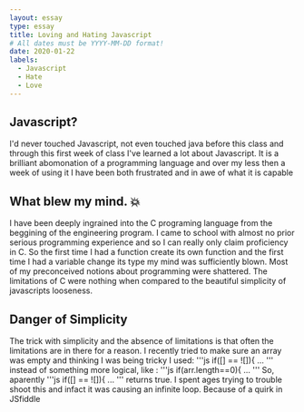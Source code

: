 ```yaml
---
layout: essay
type: essay
title: Loving and Hating Javascript
# All dates must be YYYY-MM-DD format!
date: 2020-01-22
labels:
  - Javascript
  - Hate
  - Love
---
```


## Javascript?

I'd never touched Javascript, not even touched java before this class and through this first week of class I've learned a lot about Javascript. It is a brilliant abomonation of a programming language and over my less then a week of using it I have been both frustrated and in awe of what it is capable
## What blew my mind. &#128165;
I have been deeply ingrained into the C programing language from the beggining of the engineering program. I came to school with almost no prior serious programming experience and so I can really only claim proficiency in C. So the first time I had a function create its own function and the first time I had a variable change its type my mind was sufficiently blown. Most of my preconceived notions about programming were shattered. The limitations of C were nothing when compared to the beautiful simplicity of javascripts looseness. 

## Danger of Simplicity

The trick with simplicity and the absence of limitations is that often the limitations are in there for a reason. I recently tried to make sure an array was empty and thinking I was being tricky I used:
'''js
if([] == ![]){
  ...
'''
instead of something more logical, like :
'''js
if(arr.length==0){
...
'''
So, aparently
'''js
if([] == ![]){
  ...
'''
returns true. I spent ages trying to trouble shoot this and infact it was causing an infinite loop. Because of a quirk in JSfiddle
